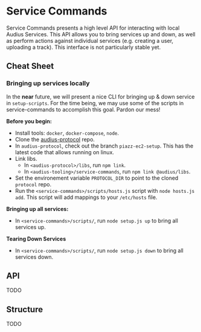 # Service Commands

Service Commands presents a high level API for interacting with local Audius Services.
This API allows you to bring services up and down, as well as perform actions against individual services (e.g. creating a user, uploading a track). This interface is not particularly stable yet.

## Cheat Sheet
### Bringing up services locally
In the __near__ future, we will present a nice CLI for bringing up & down service in `setup-scripts`. For the time being, 
we may use some of the scripts in service-commands to accomplish this goal. Pardon our mess!

**Before you begin:**
- Install tools: `docker`, `docker-compose`, `node`. 
- Clone the [audius-protocol](https://github.com/AudiusProject/audius-protocol) repo.
- In `audius-protocol`, check out the branch `piazz-ec2-setup`. This has the latest code that allows running on linux.
- Link libs. 
  - In `<audius-protocol>/libs`, run `npm link`.
  - In `<audius-tooling>/service-commands`, run `npm link @audius/libs`.
- Set the environement variable `PROTOCOL_DIR` to point to the cloned `protocol` repo.
- Run the `<service-commands>/scripts/hosts.js` script with `node hosts.js add`. This script will add mappings to your `/etc/hosts` file.

**Bringing up all services:**
- In `<service-commands>/scripts/`, run `node setup.js up` to bring all services up.

**Tearing Down Services**
- In `<service-commands>/scripts/`, run `node setup.js down` to bring all services down.

## API
TODO

## Structure
TODO

